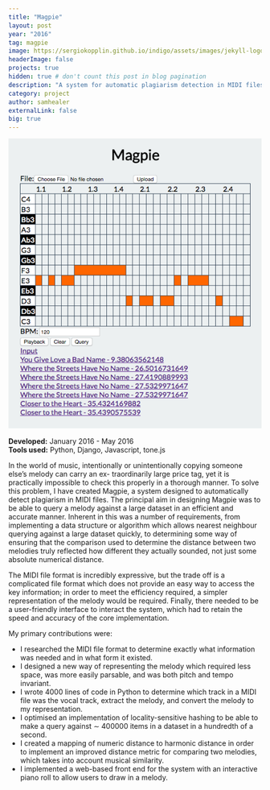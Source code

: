 ```yaml
---
title: "Magpie"
layout: post
year: "2016"
tag: magpie
image: https://sergiokopplin.github.io/indigo/assets/images/jekyll-logo-light-solid.png
headerImage: false
projects: true
hidden: true # don't count this post in blog pagination
description: "A system for automatic plagiarism detection in MIDI files"
category: project
author: samhealer
externalLink: false
big: true
---
```


![68648492_361239248141556_8522284295832731648_n](/assets/images/projects/magpie1.png)

**Developed:** January 2016 - May 2016\
**Tools used:** Python, Django, Javascript, tone.js


In the world of music, intentionally or unintentionally copying someone else’s melody can carry an ex- traordinarily large price tag, yet it is practically impossible to check this properly in a thorough manner. To solve this problem, I have created Magpie, a system designed to automatically detect plagiarism in MIDI files.
The principal aim in designing Magpie was to be able to query a melody against a large dataset in an efficient and accurate manner. Inherent in this was a number of requirements, from implementing a data structure or algorithm which allows nearest neighbour querying against a large dataset quickly, to determining some way of ensuring that the comparison used to determine the distance between two melodies truly reflected how different they actually sounded, not just some absolute numerical distance.

The MIDI file format is incredibly expressive, but the trade off is a complicated file format which does not provide an easy way to access the key information; in order to meet the efficiency required, a simpler representation of the melody would be required. Finally, there needed to be a user-friendly interface to interact the system, which had to retain the speed and accuracy of the core implementation.

My primary contributions were:
* I researched the MIDI file format to determine exactly what information was needed and in what form it existed.
* I designed a new way of representing the melody which required less space, was more easily parsable, and was both pitch and tempo invariant.
* I wrote 4000 lines of code in Python to determine which track in a MIDI file was the vocal track, extract the melody, and convert the melody to my representation.
* I optimised an implementation of locality-sensitive hashing to be able to make a query against ∼ 400000 items in a dataset in a hundredth of a second.
* I created a mapping of numeric distance to harmonic distance in order to implement an improved distance metric for comparing two melodies, which takes into account musical similarity.
* I implemented a web-based front end for the system with an interactive piano roll to allow users to draw in a melody.